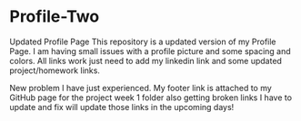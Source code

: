 # Profile-Two
Updated Profile Page
This repository is a updated version of my Profile Page. 
I am having small issues with a profile picture and some spacing and colors. 
All links work just need to add my linkedin link and some updated project/homework links.



New problem I have just experienced. My footer link is attached to my GitHub page for the project week 1 folder
also getting broken links I have to update and fix will update those links in the upcoming days!
